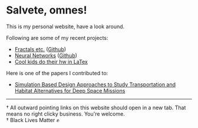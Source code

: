 # Salvete, omnes!

This is my personal website, have a look around.

Following are some of my recent projects:

* [Fractals etc.](https://tashfeen.org/fractalsetc) ([Github](https://github.com/simurgh9/fractalsetc))
* [Neural Networks](https://tashfeen.org/net) ([Github](https://github.com/simurgh9/net))
* [Cool kids do their hw in LaTex](https://github.com/simurgh9/latex-homework-class)

Here is one of the papers I contributed to:

* [Simulation Based Design Approaches to Study Transportation and Habitat Alternatives for Deep Space Missions](https://ieeexplore.ieee.org/abstract/document/8616247)

***

† All outward pointing links on this website should open in a new tab. That means no right clicky business. You're welcome.  
† Black Lives Matter ✊

